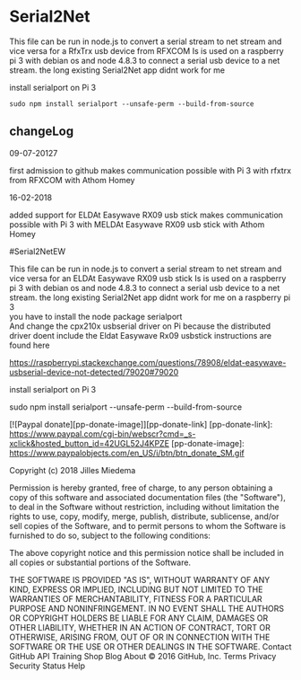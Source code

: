 ﻿# Serial2Net



This file can be run in node.js to convert a serial stream to net stream and vice versa for a RfxTrx usb device from RFXCOM 
Is is used on a raspberry pi 3 with debian os and node 4.8.3 to connect a serial usb device to a net stream. 
the long existing Serial2Net app didnt work for me 


install serialport on Pi 3 

	sudo npm install serialport --unsafe-perm --build-from-source 


## changeLog

09-07-20127  

first admission to github 
makes communication possible with Pi 3 with rfxtrx from RFXCOM with Athom Homey 

16-02-2018

added support for ELDAt Easywave RX09 usb stick 
makes communication possible with Pi 3 with MELDAt Easywave RX09 usb stick with Athom Homey 

#Serial2NetEW

This file can be run in node.js  to convert a serial stream to net stream and vice versa for an ELDAt Easywave RX09 usb stick 
Is is used on a raspberry pi 3 with debian os and node 4.8.3 to connect a serial usb device to a net stream. 
the long existing Serial2Net app didnt work for me on a raspberry pi 3  
you have to install the node package serialport  
And change the cpx210x usbserial driver on Pi because the distributed driver doent include the Eldat Easywave Rx09 usbstick 
instructions are found here 

https://raspberrypi.stackexchange.com/questions/78908/eldat-easywave-usbserial-device-not-detected/79020#79020

install serialport on Pi 3

sudo npm install serialport --unsafe-perm --build-from-source




[![Paypal donate][pp-donate-image]][pp-donate-link]
[pp-donate-link]: https://www.paypal.com/cgi-bin/webscr?cmd=_s-xclick&hosted_button_id=42UGL52J4KPZE
[pp-donate-image]: https://www.paypalobjects.com/en_US/i/btn/btn_donate_SM.gif


Copyright (c) 2018 Jilles Miedema

Permission is hereby granted, free of charge, to any person obtaining a copy of this software and associated documentation files (the "Software"), to deal in the Software without restriction, including without limitation the rights to use, copy, modify, merge, publish, distribute, sublicense, and/or sell copies of the Software, and to permit persons to whom the Software is furnished to do so, subject to the following conditions:

The above copyright notice and this permission notice shall be included in all copies or substantial portions of the Software.

THE SOFTWARE IS PROVIDED "AS IS", WITHOUT WARRANTY OF ANY KIND, EXPRESS OR IMPLIED, INCLUDING BUT NOT LIMITED TO THE WARRANTIES OF MERCHANTABILITY, FITNESS FOR A PARTICULAR PURPOSE AND NONINFRINGEMENT. IN NO EVENT SHALL THE AUTHORS OR COPYRIGHT HOLDERS BE LIABLE FOR ANY CLAIM, DAMAGES OR OTHER LIABILITY, WHETHER IN AN ACTION OF CONTRACT, TORT OR OTHERWISE, ARISING FROM, OUT OF OR IN CONNECTION WITH THE SOFTWARE OR THE USE OR OTHER DEALINGS IN THE SOFTWARE.
Contact GitHub API Training Shop Blog About
© 2016 GitHub, Inc. Terms Privacy Security Status Help



